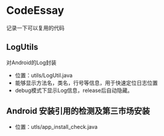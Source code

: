 # CodeEssay
记录一下可以复用的代码

## LogUtils
对Android的Log封装<br>
- 位置：utils/LogUtil\.java
- 能够显示方法名，类名，行号等信息，用于快速定位日志位置
- debug模式下显示Log信息，release后自动隐藏。

## Android 安装引用的检测及第三市场安装
- 位置：utls/app\_install\_check\.java